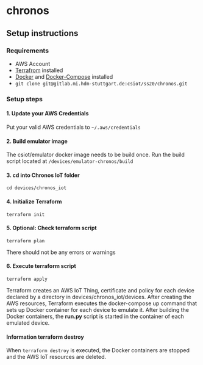 # chronos

## Setup instructions

### Requirements
- AWS Account
- [Terrafrom](https://www.terraform.io/) installed
- [Docker](https://www.docker.com/) and [Docker-Compose](https://docs.docker.com/compose/install/) installed
- `git clone git@gitlab.mi.hdm-stuttgart.de:csiot/ss20/chronos.git`

### Setup steps

#### 1. Update your AWS Credentials
Put your valid AWS credentials to `~/.aws/credentials`

#### 2. Build emulator image
The csiot/emulator docker image needs to be build once. Run the build script
located at `/devices/emulator-chronos/build`

#### 3. cd into Chronos IoT folder
`cd devices/chronos_iot`

#### 4. Initialize Terraform
`terraform init`

#### 5. Optional: Check terraform script
`terraform plan`

There should not be any errors or warnings

#### 6. Execute terraform script
`terraform apply`

Terraform creates an AWS IoT Thing, certificate and policy for each device declared by a
directory in devices/chronos_iot/devices. After creating the AWS resources,
Terraform executes the docker-compose up command that sets up Docker container for each device
to emulate it. After building the Docker containers, the **run.py** script is started
in the container of each emulated device.

#### Information terraform destroy
When `terraform destroy` is executed, the Docker containers are stopped and the AWS IoT
resources are deleted.